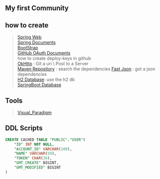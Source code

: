 ## My first Community

## how to create
> [Spring Web](https://spring.io/guides/gs/serving-web-content/)  
> [Spring Documents](https://spring.io/guides)  
> [BootStrap](https://v3.bootcss.com/getting-started/)  
> [GitHub OAuth Documents](https://developer.github.com/apps/building-github-apps/creating-a-github-app/)  
> how to create deploy-keys in github  
> [OkHttp](https://square.github.io/okhttp/) : Git a uri \ Post to a Server  
> [Maven Repository](https://mvnrepository.com/)  : search the dependencies
> [Fast Json](https://mvnrepository.com/search?q=fastjson) : got a json dependencies  
> [H2 Database](https://h2database.com/html/main.html): use the h2 db  
> [SpringBoot Database](https://docs.spring.io/spring-boot/docs/current/reference/html/spring-boot-features.html#boot-features-configure-datasource)

## Tools  
> [Visual_Paradigm](https://www.visual-paradigm.com)  

## DDL Scripts  
```sql
CREATE CACHED TABLE "PUBLIC"."USER"(
    "ID" INT NOT NULL,
    "ACCOUNT_ID" VARCHAR(100),
    "NAME" VARCHAR(50),
    "TOKEN" CHAR(36),
    "GMT_CREATE" BIGINT,
    "GMT_MODIFIED" BIGINT
)


```